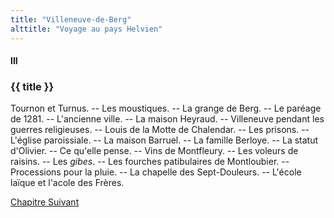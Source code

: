 ```yaml
---
title: "Villeneuve-de-Berg"
alttitle: "Voyage au pays Helvien"
---
```


#### III

### {{ title }}

<div id="tltr">

Tournon et Turnus. -- Les moustiques. -- La grange de Berg. -- Le paréage de
1281. -- L'ancienne ville. -- La maison Heyraud. -- Villeneuve pendant les
guerres religieuses. -- Louis de la Motte de Chalendar. -- Les prisons. --
L'église paroissiale. -- La maison Barruel. -- La famille Berloye. --  La
statut d'Olivier. -- Ce qu'elle pense. -- Vins de Montfleury. -- Les voleurs de
raisins. -- Les _gibes_. -- Les fourches patibulaires de Montloubier. --
Processions pour la pluie. -- La chapelle des Sept-Douleurs. -- L'école laïque
et l'acole des Frères.

</div>

<div id="next">

[Chapitre Suivant](04.html)

</div>

